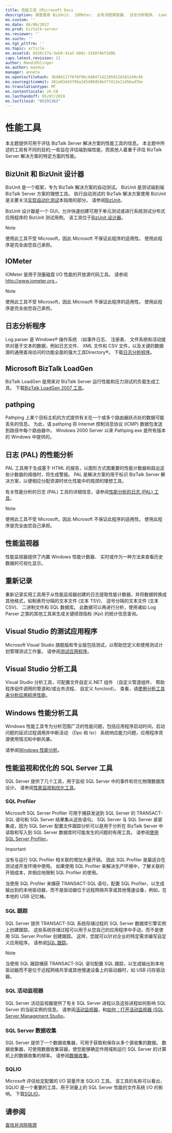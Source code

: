 ```yaml
---
title: 性能工具 |Microsoft Docs
description: 调查使用 BizUnit、 IOMeter、 业务流程探查器、 日志分析程序、 LoadGen 和 SQL 工具的 BizTalk Server 性能问题
ms.custom: ''
ms.date: 06/08/2017
ms.prod: biztalk-server
ms.reviewer: ''
ms.suite: ''
ms.tgt_pltfrm: ''
ms.topic: article
ms.assetid: 6d26c17a-3eb9-41a5-b0dc-31b974bf3d9b
caps.latest.revision: 11
author: MandiOhlinger
ms.author: mandia
manager: anneta
ms.openlocfilehash: 36d84117f6f8f96c4d847142105012d181349c46
ms.sourcegitcommit: 381e83d43796a345488d54b3f7413e11d56ad7be
ms.translationtype: MT
ms.contentlocale: zh-CN
ms.lasthandoff: 05/07/2019
ms.locfileid: "65291363"
---
```

# <a name="performance-tools"></a>性能工具
本主题提供可用于评估 BizTalk Server 解决方案的性能工具的信息。 本主题中所述的工具有不同的目的;一些旨在评估端到端性能，而其他人着重于评估 BizTalk Server 解决方案的特定方面的性能。  
 
## <a name="bizunit-and-bizunit-designer"></a>BizUnit 和 BizUnit 设计器  
 BizUnit 是一个框架，专为 BizTalk 解决方案的自动测试。 BizUnit 是测试端到端 BizTalk Server 方案的理想工具。 执行自动测试的 BizTalk 解决方案使用 BizUnit 是主要关注[实现自动化测试](../technical-guides/implementing-automated-testing.md)本指南的部分。 请参阅[BizUnit](https://github.com/BizUnit/BizUnit)。
  
 BizUnit 设计器是一个 GUI，允许快速创建可用于单元测试或进行系统测试分布式应用程序的 BizUnit 测试用例。 该工具位于[BizUnit 设计器](http://go.microsoft.com/fwlink/?LinkID=117917)。  
  
> [!NOTE]  
>  使用此工具不受 Microsoft，因此 Microsoft 不保证此程序的适用性。 使用此程序是完全由您自己承担。  
  
## <a name="iometer"></a>IOMeter  
 IOMeter 是用于测量磁盘 I/O 性能的开放源代码工具。 请参阅[ http://www.iometer.org ](http://www.iometer.org/)。
  
> [!NOTE]  
>  使用此工具不受 Microsoft，因此 Microsoft 不保证此程序的适用性。 使用此程序是完全由您自己承担。  
  
## <a name="log-parser"></a>日志分析程序  
 Log parser 是 Windows® 操作系统 （如事件日志、 注册表、 文件系统和活动提供对基于文本的数据，例如日志文件、 XML 文件和 CSV 文件，以及关键的数据源的通用查询访问的功能全面的强大工具Directory®。 下载[日志分析程序](https://www.microsoft.com/download/details.aspx?id=24659)。
  
## <a name="microsoft-biztalk-loadgen"></a>Microsoft BizTalk LoadGen  
 BizTalk LoadGen 是用来对 BizTalk Server 运行性能和压力测试的负载生成工具。 下载[BizTalk LoadGen 2007 工具](https://www.microsoft.com/download/details.aspx?id=14925)。
  
## <a name="pathping"></a>pathping  
 Pathping 上某个目标主机的方式提供有关在一个或多个路由器跃点处的数据可能丢失的信息。 为此，请 pathping 将 Internet 控制消息协议 (ICMP) 数据包发送到路径中每个路由器中。 Windows 2000 Server 以来 Pathping.exe 是所有版本的 Windows 中提供的。  
  
## <a name="performance-analysis-of-logs-pal"></a>日志 (PAL) 的性能分析  
 PAL 工具用于生成基于 HTML 的报告，以图形方式图重要的性能计数器和超出这些计数器的阈值时，将生成警报。 PAL 是解决方案的用于标识 BizTalk Server 解决方案，以便相应分配资源时优化性能中的瓶颈的理想工具。  
  
 有关性能分析的日志 (PAL) 工具的详细信息，请参阅[性能分析的日志 (PAL) 工具](https://github.com/clinthuffman/PAL)。
  
> [!NOTE]  
>  使用此工具不受 Microsoft，因此 Microsoft 不保证此程序的适用性。 使用此程序是完全由您自己承担。  
  
## <a name="performance-monitor"></a>性能监视器  
 性能监视器提供了内置 Windows 性能计数器、 实时或作为一种方法来查看历史数据的可视化显示。  
  
## <a name="relog"></a>重新记录  
 重新记录实用工具用于从性能监视器创建的日志提取性能计数器，并将数据转换成其他格式，如制表符分隔的文本文件 (文本 TSV)、 逗号分隔的文本文件 (文本 CSV)、 二进制文件和 SQL 数据库。 此数据可以再进行分析，使用诸如 Log Parser 之类的其他工具来生成关键绩效指标 (Kpi) 的统计信息查询。 
  
## <a name="visual-studio---testing-the-application"></a>Visual Studio 的测试应用程序  
 Microsoft Visual Studio 旗舰版和专业版包括测试，以帮助您定义和使用测试计划管理测试工作量。 请参阅[测试应用程序](https://docs.microsoft.com/vsts/manual-test/overview)。
  
## <a name="visual-studio-profiling-tools"></a>Visual Studio 分析工具  
 Visual Studio 分析工具，可配置文件自定义.NET 组件 （自定义管道组件、 帮助程序组件调用的管道和/或业务流程、 自定义 functoid）。 查看，请[使用分析工具来分析应用程序性能](https://docs.microsoft.com/visualstudio/profiling/performance-explorer)。
  
## <a name="windows-performance-analysis-tools"></a>Windows 性能分析工具  
Windows 性能工具专为分析范围广泛的性能问题，包括应用程序启动时间，启动问题的延迟过程调用并中断活动 （Dpc 和 Isr） 系统响应能力问题，应用程序资源使用情况和中断风暴。  
  
请参阅[Windows 性能分析](https://docs.microsoft.com/windows-hardware/test/weg/performance-tools)。
  
## <a name="sql-server-tools-for-performance-monitoring-and-tuning"></a>性能监视和优化的 SQL Server 工具  
 SQL Server 提供了几个工具，用于监视 SQL Server 中的事件和优化物理数据库设计。 请参阅[性能监视和优化工具](https://docs.microsoft.com/sql/relational-databases/performance/performance-monitoring-and-tuning-tools)。 
  
### <a name="sql-profiler"></a>SQL Profiler  
 Microsoft SQL Server Profiler 可用于捕获发送到 SQL Server 的 TRANSACT-SQL 语句和 SQL Server 结果集从这些语句。 SQL Server 与 SQL Server 紧密集成，因为 SQL Server 配置文件跟踪分析可以是用于分析在 BizTalk Server 中读取和写入到 SQL Server 数据库时可能发生的问题的有用工具。 请参阅[使用 SQL Server Profiler](https://docs.microsoft.com/sql/tools/sql-server-profiler/sql-server-profiler-templates-and-permissions)。
  
> [!IMPORTANT]  
>  没有与运行 SQL Profiler 相关联的增加大量开销。 因此 SQL Profiler 是最适合在测试或开发环境中使用。 如果使用 SQL Profiler 来解决生产环境中，了解关联的开销成本，并相应地限制 SQL Profiler 的使用。  
> 
>  当使用 SQL Profiler 来捕获 TRANSACT-SQL 语句，配置 SQL Profiler，以生成输出到的本地驱动器，而不是驱动器位于远程网络共享或其他慢速设备，例如，在本地的 USB 记忆棒。  
  
### <a name="sql-trace"></a>SQL 跟踪  
 SQL Server 提供 TRANSACT-SQL 系统存储过程的 SQL Server 数据库引擎实例上创建跟踪。 这些系统存储过程可以用于从您自己的应用程序中手动，而不是使用 SQL Server Profiler 创建跟踪。 这样，您就可以针对企业的特定需求编写自定义应用程序。 请参阅[SQL 跟踪](https://docs.microsoft.com/sql/relational-databases/sql-trace/sql-trace)。 
  
> [!NOTE]  
>  当使用 SQL 跟踪捕获 TRANSACT-SQL 语句配置 SQL 跟踪，以生成输出到本地驱动器而不是位于远程网络共享或其他慢速设备上的驱动器时，如 USB 闪存驱动器。  
  
### <a name="sql-activity-monitor"></a>SQL 活动监视器  
SQL Server 活动监视器提供了有关 SQL Server 进程以及这些进程如何影响 SQL Server 的当前实例的信息。 请参阅[活动监视器](https://docs.microsoft.com/sql/relational-databases/performance-monitor/activity-monitor)，和[如何：打开活动监视器 (SQL Server Management Studio](https://docs.microsoft.com/sql/relational-databases/performance-monitor/open-activity-monitor-sql-server-management-studio)。 
  
### <a name="sql-server-data-collection"></a>SQL Server 数据收集  
SQL Server 提供了一个数据收集器，可用于获取和保存从多个源收集的数据。 数据收集器，可使用数据收集容器，使您能够确定作用域和运行 SQL Server 的计算机上的数据收集的频率。 请参阅[数据收集](https://docs.microsoft.com/sql/relational-databases/data-collection/data-collection)。
  
### <a name="sqlio"></a>SQLIO  
 Microsoft 评估给定配置的 I/O 容量开发 SQLIO 工具。 该工具的名称可以看出，SQLIO 是一个重要的工具，用于测量上的 SQL Server 性能的文件系统 I/O 的影响。 下载[SQLIO](https://www.microsoft.com/download/details.aspx?id=20163)。
  
## <a name="see-also"></a>请参阅  
 [查找并消除瓶颈](../technical-guides/finding-and-eliminating-bottlenecks.md)